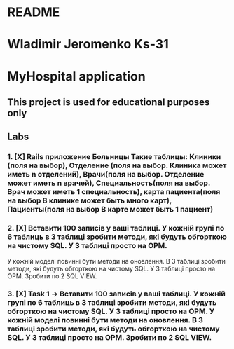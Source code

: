 # README

# Wladimir Jeromenko Ks-31
# MyHospital application 
## This project is used for educational purposes only

## Labs

### 1. [X] Rails приложение Больницы Такие таблицы: Клиники (поля на выбор), Отделение (поля на выбор. Клиника может иметь n отделений), Врачи(поля на выбор. Отделение может иметь n врачей), Специальность(поля на выбор. Врач может иметь 1 специальность), карта пациента(поля на выбор В клинике может быть много карт), Пациенты(поля на выбор В карте может быть 1 пациент)
### 2. [X] Вставити 100 записів у ваші таблиці. У кожній групі по 6 таблиць в 3 таблиці зробити методи, які будуть обгорткою на чистому SQL. У 3 таблиці просто на ОРМ.
У кожній моделі повинні бути методи на оновлення. В 3 таблиці зробити методи, які будуть обгорткою на чистому SQL. У 3 таблиці просто на ОРМ.
Зробити по 2 SQL VIEW.
### 3. [X] Task 1 -> Вставити 100 записів у ваші таблиці. У кожній групі по 6 таблиць в 3 таблиці зробити методи, які будуть обгорткою на чистому SQL. У 3 таблиці просто на ОРМ. У кожній моделі повинні бути методи на оновлення. В 3 таблиці зробити методи, які будуть обгорткою на чистому SQL. У 3 таблиці просто на ОРМ. Зробити по 2 SQL VIEW.
